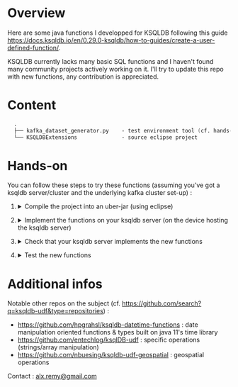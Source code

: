 # Overview

Here are some java functions I developped for KSQLDB following this guide https://docs.ksqldb.io/en/0.29.0-ksqldb/how-to-guides/create-a-user-defined-function/.

KSQLDB currently lacks many basic SQL functions and I haven't found many community projects actively working on it. I'll try to update this repo with new functions, any contribution is appreciated.

# Content

```fs
  .
  ├── kafka_dataset_generator.py    - test environment tool (cf. hands-on)
  └── KSQLDBExtensions              - source eclipse project
```

# Hands-on

You can follow these steps to try these functions (assuming you've got a ksqldb server/cluster and the underlying kafka cluster set-up) :
  1. <details>

      <summary>Compile the project into an uber-jar (using eclipse)</summary>

      1. Enable parameters reflection (gives ksqldb access to our udfs methods parameters which it uses to generate the doc at runtime) :

      ```eclipse_ui
      (SUBWINDOW) Project Explorer > (RCLIC) [Project] > (CLIC) Properties >
        (WINDOW) Properties for [Project] > (SUBWINDOW) Java Compiler >
          (SUBWINDOW) Classfile Generation > (TICK) Store information about method parameters (usable via reflection)
      ```

      2. Generate the .jar :

      ```eclipse_ui
      (SUBWINDOW) Project Explorer > (RCLIC) [Project] > (CLIC) Export >
        (WINDOW) Export > (SELECT) Java > (SELECT) JAR file ; (CLIC) Next
        (WINDOW) JAR Export >
          (SUBWINDOW) Select the resources to export: >
            (SELECT) src/main/java
            (SELECT) lib
          (TICK) Export generated class files and resources
          (TICK) Compress the contents of the JAR file
          (CLIC) Finish
      ```

  </details>

  2. <details>

      <summary>Implement the functions on your ksqldb server (on the device hosting the ksqldb server)</summary>

      1. Create a folder for your extensions and add them to it

      ```shell
      mkdir [path to your ksqldb extensions folder] && cp [path to your previously generated extensions uber-jar] [path to your ksqldb extensions folder]
      ```

      2. Specify the path to your extensions folder in your ksqldb config.

      ```fs
      (EDIT) [path to your ksqldb]/etc/ksqldb/ksqldb-server.properties
      "
      [...]
      ksql.extension.dir=[path to your ksqldb extensions folder]
      [...]
      "
      ```

      3. Restart your ksqldb server

      ```shell
      [path to ksqldb]/usr/bin/ksql-server-stop && \
      [path to ksqldb]/usr/bin/ksql-server-start [path to your ksqldb]/etc/ksqldb/ksqldb-server.properties
      ```

  </details>

  3. <details>

      <summary>Check that your ksqldb server implements the new functions</summary>

      1. List ksqldb functions

        ```sql
        show functions;
        ```

      2. Describe newly added ksqldb functions

        ```sql
        describe function [function];
        ```

  </details>

  4. <details>

      <summary>Test the new functions</summary>

      1. Set-up a test environment

          1. Create a kafka topic

          ```shell
          [path to kafka]/bin/kafka-topics.sh --create --bootstrap-server 10.0.72.10:9092 --topic TEST_TOPIC
          ```

          2. Extract a stream from it

          ```sql
          CREATE OR REPLACE STREAM TEST_STREAM (NAME STRING, VALUE DOUBLE, TS STRING) WITH (KAFKA_TOPIC='TEST_TOPIC', KEY_FORMAT='KAFKA', TIMESTAMP='TS', TIMESTAMP_FORMAT='yyyy-MM-dd''T''HH:mm:ss.SSSX', VALUE_FORMAT='JSON');
          ```

          3. Write random data to your topic (alternative : https://docs.ksqldb.io/en/0.10.2-ksqldb/developer-guide/test-and-debug/generate-custom-test-data/ (less flexible))

          ```shell
          ./kafka_dataset_generator.py 10.0.72.10:9092
          ```

      2. Try the new functions (from ksqldb cli)

          1. modulo (UDF) :

          ```sql
          SELECT *, modulo(value, 12) AS modulo_12 FROM TEST_STREAM EMIT CHANGES;
          ```

          2. delta (UDAF) :

          ```sql
          SELECT name, delta(value) AS delta, latest_by_offset(value,2) last_values, LATEST_BY_OFFSET(ts, 2) as last_tss FROM TEST_STREAM GROUP BY name EMIT CHANGES;
          ```
            
      3. Shut down the test environment

          1. Stop the generator

          2. Delete the test topic

          ```shell
          [path to kafka]/bin/kafka-topics.sh --delete --topic TEST_TOPIC --bootstrap-server 10.0.72.10:9092
          ```

          3. Delete the test stream

          ```sql
          drop stream TEST_STREAM;
          ```

  </details>

# Additional infos

Notable other repos on the subject (cf. https://github.com/search?q=ksqldb-udf&type=repositories) :
  - https://github.com/hpgrahsl/ksqldb-datetime-functions : date manipulation oriented functions & types built on java 11's time library
  - https://github.com/entechlog/ksqlDB-udf : specific operations (strings/array manipulation)
  - https://github.com/nbuesing/ksqldb-udf-geospatial : geospatial operations

Contact : alx.remy@gmail.com
